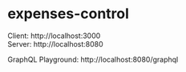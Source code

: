 # expenses-control

Client: http://localhost:3000
\
Server: http://localhost:8080

GraphQL Playground: http://localhost:8080/graphql
